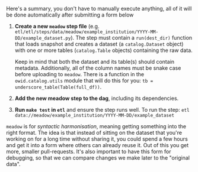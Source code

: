 Here's a summary, you don't have to manually execute anything, all of it will be done automatically after submitting a form below


1. **Create a new `meadow` step file** (e.g. `etl/etl/steps/data/meadow/example_institution/YYYY-MM-DD/example_dataset.py`). The step must contain a `run(dest_dir)` function that loads snapshot and creates a dataset (a `catalog.Dataset` object) with one or more tables (`catalog.Table` objects) containing the raw data.

    Keep in mind that both the dataset and its table(s) should contain metadata. Additionally, all of the column names must be snake case before uploading to `meadow`. There is a function in the `owid.catalog.utils` module that will do this for you: `tb = underscore_table(Table(full_df))`.

2. **Add the new meadow step to the dag**, including its dependencies.

3. **Run `make test` in `etl`** and  ensure the step runs well. To run the step: `etl data://meadow/example_institution/YYYY-MM-DD/example_dataset`

`meadow` is for _syntactic harmonisation_, meaning getting something into the right format. The idea is that instead of sitting on the dataset that you're working on for a long time without sharing it, you could spend a few hours and get it into a form where others can already reuse it. Out of this you get more, smaller pull-requests. It's also important to have this form for debugging, so that we can compare changes we make later to the "original data".
